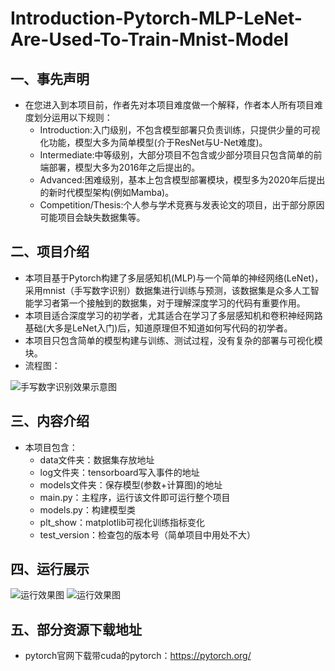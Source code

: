 # Introduction-Pytorch-MLP-LeNet-Are-Used-To-Train-Mnist-Model
## 一、事先声明
+ 在您进入到本项目前，作者先对本项目难度做一个解释，作者本人所有项目难度划分运用以下规则：
  + Introduction:入门级别，不包含模型部署只负责训练，只提供少量的可视化功能，模型大多为简单模型(介于ResNet与U-Net难度)。
  + Intermediate:中等级别，大部分项目不包含或少部分项目只包含简单的前端部署，模型大多为2016年之后提出的。
  + Advanced:困难级别，基本上包含模型部署模块，模型多为2020年后提出的新时代模型架构(例如Mamba)。
  + Competition/Thesis:个人参与学术竞赛与发表论文的项目，出于部分原因可能项目会缺失数据集等。

## 二、项目介绍
+ 本项目基于Pytorch构建了多层感知机(MLP)与一个简单的神经网络(LeNet)，采用mnist（手写数字识别）数据集进行训练与预测，该数据集是众多人工智能学习者第一个接触到的数据集，对于理解深度学习的代码有重要作用。
+ 本项目适合深度学习的初学者，尤其适合在学习了多层感知机和卷积神经网路基础(大多是LeNet入门)后，知道原理但不知道如何写代码的初学者。
+ 本项目只包含简单的模型构建与训练、测试过程，没有复杂的部署与可视化模块。
+ 流程图：

![手写数字识别效果示意图](https://github.com/zlyd-CV/Photos_Are_Used_To_Others_Repository/blob/ba2f7f23e1f71c505679808ed7bbe21890253f17/Introduction-Pytorch-MLP-LeNet-Are-Used-To-Train-Mnist-Model/%E6%89%8B%E5%86%99%E6%95%B0%E5%AD%97%E8%AF%86%E5%88%AB%E6%B5%81%E7%A8%8B%E5%9B%BE.svg)

## 三、内容介绍
+ 本项目包含：
  + data文件夹：数据集存放地址
  + log文件夹：tensorboard写入事件的地址
  + models文件夹：保存模型(参数+计算图)的地址
  + main.py：主程序，运行该文件即可运行整个项目
  + models.py：构建模型类
  + plt_show：matplotlib可视化训练指标变化
  + test_version：检查包的版本号（简单项目中用处不大）

## 四、运行展示
![运行效果图](https://github.com/zlyd-CV/Photos_Are_Used_To_Others_Repository/blob/bbad62f3ea8c1fc71b9404c5b4536bfb4bf82065/Introduction-Pytorch-MLP-LeNet-Are-Used-To-Train-Mnist-Model/%E5%B1%8F%E5%B9%95%E6%88%AA%E5%9B%BE%202025-09-27%20132525.png)
![运行效果图](https://github.com/zlyd-CV/Photos_Are_Used_To_Others_Repository/blob/bbad62f3ea8c1fc71b9404c5b4536bfb4bf82065/Introduction-Pytorch-MLP-LeNet-Are-Used-To-Train-Mnist-Model/%E5%B1%8F%E5%B9%95%E6%88%AA%E5%9B%BE%202025-09-27%20132805.png)

## 五、部分资源下载地址
+ pytorch官网下载带cuda的pytorch：https://pytorch.org/


